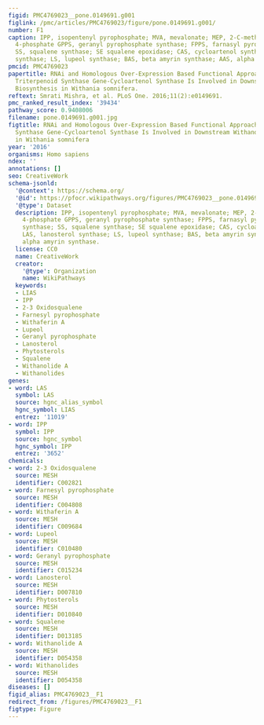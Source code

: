 ```yaml
---
figid: PMC4769023__pone.0149691.g001
figlink: /pmc/articles/PMC4769023/figure/pone.0149691.g001/
number: F1
caption: IPP, isopentenyl pyrophosphate; MVA, mevalonate; MEP, 2-C-methyl-D-erythritol
  4-phosphate GPPS, geranyl pyrophosphate synthase; FPPS, farnasyl pyrophosphate synthase;
  SS, squalene synthase; SE squalene epoxidase; CAS, cycloartenol synthase; LAS, lanosterol
  synthase; LS, lupeol synthase; BAS, beta amyrin synthase; AAS, alpha amyrin synthase.
pmcid: PMC4769023
papertitle: RNAi and Homologous Over-Expression Based Functional Approaches Reveal
  Triterpenoid Synthase Gene-Cycloartenol Synthase Is Involved in Downstream Withanolide
  Biosynthesis in Withania somnifera.
reftext: Smrati Mishra, et al. PLoS One. 2016;11(2):e0149691.
pmc_ranked_result_index: '39434'
pathway_score: 0.9408006
filename: pone.0149691.g001.jpg
figtitle: RNAi and Homologous Over-Expression Based Functional Approaches Reveal Triterpenoid
  Synthase Gene-Cycloartenol Synthase Is Involved in Downstream Withanolide Biosynthesis
  in Withania somnifera
year: '2016'
organisms: Homo sapiens
ndex: ''
annotations: []
seo: CreativeWork
schema-jsonld:
  '@context': https://schema.org/
  '@id': https://pfocr.wikipathways.org/figures/PMC4769023__pone.0149691.g001.html
  '@type': Dataset
  description: IPP, isopentenyl pyrophosphate; MVA, mevalonate; MEP, 2-C-methyl-D-erythritol
    4-phosphate GPPS, geranyl pyrophosphate synthase; FPPS, farnasyl pyrophosphate
    synthase; SS, squalene synthase; SE squalene epoxidase; CAS, cycloartenol synthase;
    LAS, lanosterol synthase; LS, lupeol synthase; BAS, beta amyrin synthase; AAS,
    alpha amyrin synthase.
  license: CC0
  name: CreativeWork
  creator:
    '@type': Organization
    name: WikiPathways
  keywords:
  - LIAS
  - IPP
  - 2-3 Oxidosqualene
  - Farnesyl pyrophosphate
  - Withaferin A
  - Lupeol
  - Geranyl pyrophosphate
  - Lanosterol
  - Phytosterols
  - Squalene
  - Withanolide A
  - Withanolides
genes:
- word: LAS
  symbol: LAS
  source: hgnc_alias_symbol
  hgnc_symbol: LIAS
  entrez: '11019'
- word: IPP
  symbol: IPP
  source: hgnc_symbol
  hgnc_symbol: IPP
  entrez: '3652'
chemicals:
- word: 2-3 Oxidosqualene
  source: MESH
  identifier: C002821
- word: Farnesyl pyrophosphate
  source: MESH
  identifier: C004808
- word: Withaferin A
  source: MESH
  identifier: C009684
- word: Lupeol
  source: MESH
  identifier: C010480
- word: Geranyl pyrophosphate
  source: MESH
  identifier: C015234
- word: Lanosterol
  source: MESH
  identifier: D007810
- word: Phytosterols
  source: MESH
  identifier: D010840
- word: Squalene
  source: MESH
  identifier: D013185
- word: Withanolide A
  source: MESH
  identifier: D054358
- word: Withanolides
  source: MESH
  identifier: D054358
diseases: []
figid_alias: PMC4769023__F1
redirect_from: /figures/PMC4769023__F1
figtype: Figure
---
```

